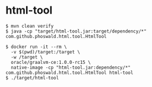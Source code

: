 # html-tool

    $ mvn clean verify
    $ java -cp "target/html-tool.jar:target/dependency/*" com.github.phoswald.html.tool.HtmlTool

    $ docker run -it --rm \
      -v $(pwd)/target:/target \
      -w /target \
      oracle/graalvm-ce:1.0.0-rc15 \
      native-image -cp "html-tool.jar:dependency/*" com.github.phoswald.html.tool.HtmlTool html-tool
    $ ./target/html-tool
